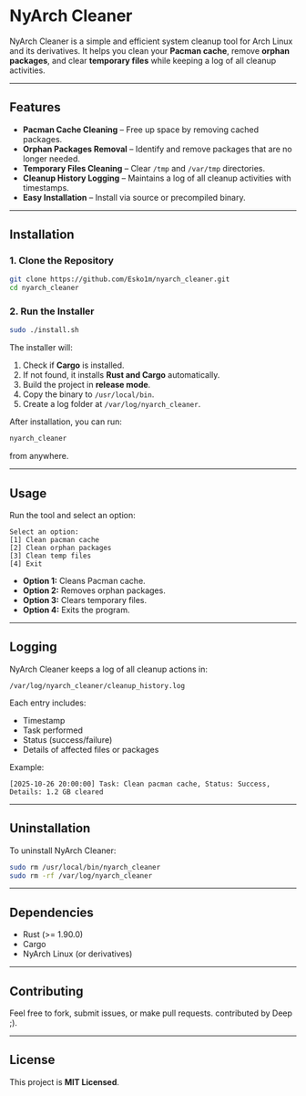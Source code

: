 # NyArch Cleaner

NyArch Cleaner is a simple and efficient system cleanup tool for Arch Linux and its derivatives. It helps you clean your **Pacman cache**, remove **orphan packages**, and clear **temporary files** while keeping a log of all cleanup activities.

---

## Features

* **Pacman Cache Cleaning** – Free up space by removing cached packages.
* **Orphan Packages Removal** – Identify and remove packages that are no longer needed.
* **Temporary Files Cleaning** – Clear `/tmp` and `/var/tmp` directories.
* **Cleanup History Logging** – Maintains a log of all cleanup activities with timestamps.
* **Easy Installation** – Install via source or precompiled binary.

---

## Installation

### 1. Clone the Repository

```bash
git clone https://github.com/Esko1m/nyarch_cleaner.git
cd nyarch_cleaner
```

### 2. Run the Installer

```bash
sudo ./install.sh
```

The installer will:

1. Check if **Cargo** is installed.
2. If not found, it installs **Rust and Cargo** automatically.
3. Build the project in **release mode**.
4. Copy the binary to `/usr/local/bin`.
5. Create a log folder at `/var/log/nyarch_cleaner`.

After installation, you can run:

```bash
nyarch_cleaner
```

from anywhere.

---

## Usage

Run the tool and select an option:

```text
Select an option:
[1] Clean pacman cache
[2] Clean orphan packages
[3] Clean temp files
[4] Exit
```

* **Option 1:** Cleans Pacman cache.
* **Option 2:** Removes orphan packages.
* **Option 3:** Clears temporary files.
* **Option 4:** Exits the program.

---

## Logging

NyArch Cleaner keeps a log of all cleanup actions in:

```
/var/log/nyarch_cleaner/cleanup_history.log
```

Each entry includes:

* Timestamp
* Task performed
* Status (success/failure)
* Details of affected files or packages

Example:

```
[2025-10-26 20:00:00] Task: Clean pacman cache, Status: Success, Details: 1.2 GB cleared
```

---

## Uninstallation

To uninstall NyArch Cleaner:

```bash
sudo rm /usr/local/bin/nyarch_cleaner
sudo rm -rf /var/log/nyarch_cleaner
```

---

## Dependencies

* Rust (>= 1.90.0)
* Cargo
* NyArch Linux (or derivatives)

---

## Contributing

Feel free to fork, submit issues, or make pull requests.
contributed by Deep ;).

---

## License

This project is **MIT Licensed**.
